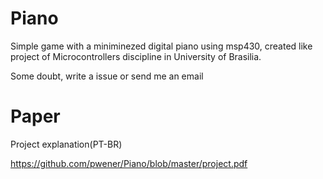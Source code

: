 # Piano

Simple game with a miniminezed digital piano using msp430, created like project of Microcontrollers discipline in University of Brasilia.

Some doubt, write a issue or send me an email

# Paper
Project explanation(PT-BR)

https://github.com/pwener/Piano/blob/master/project.pdf

